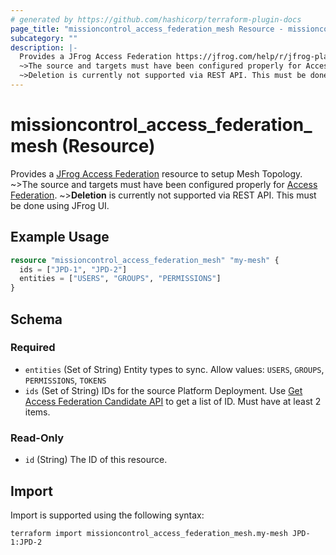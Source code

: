 ```yaml
---
# generated by https://github.com/hashicorp/terraform-plugin-docs
page_title: "missioncontrol_access_federation_mesh Resource - missioncontrol"
subcategory: ""
description: |-
  Provides a JFrog Access Federation https://jfrog.com/help/r/jfrog-platform-administration-documentation/access-federation resource to setup Mesh Topology.
  ~>The source and targets must have been configured properly for Access Federation https://jfrog.com/help/r/jfrog-platform-administration-documentation/access-federation.
  ~>Deletion is currently not supported via REST API. This must be done using JFrog UI.
---
```


# missioncontrol_access_federation_mesh (Resource)

Provides a [JFrog Access Federation](https://jfrog.com/help/r/jfrog-platform-administration-documentation/access-federation) resource to setup Mesh Topology.
~>The source and targets must have been configured properly for [Access Federation](https://jfrog.com/help/r/jfrog-platform-administration-documentation/access-federation).
~>**Deletion** is currently not supported via REST API. This must be done using JFrog UI.

## Example Usage

```terraform
resource "missioncontrol_access_federation_mesh" "my-mesh" {
  ids = ["JPD-1", "JPD-2"]
  entities = ["USERS", "GROUPS", "PERMISSIONS"]
}
```

<!-- schema generated by tfplugindocs -->
## Schema

### Required

- `entities` (Set of String) Entity types to sync. Allow values: `USERS`, `GROUPS`, `PERMISSIONS`, `TOKENS`
- `ids` (Set of String) IDs for the source Platform Deployment. Use [Get Access Federation Candidate API](https://jfrog.com/help/r/jfrog-rest-apis/get-access-federation-candidates) to get a list of ID. Must have at least 2 items.

### Read-Only

- `id` (String) The ID of this resource.

## Import

Import is supported using the following syntax:

```shell
terraform import missioncontrol_access_federation_mesh.my-mesh JPD-1:JPD-2
```
